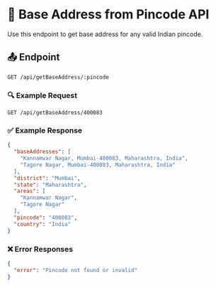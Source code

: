 # 📍 Base Address from Pincode API

Use this endpoint to get base address for any valid Indian pincode.

## 📤 Endpoint

`GET /api/getBaseAddress/:pincode`

### 🔍 Example Request

```
GET /api/getBaseAddress/400083
```

### ✅ Example Response

```json
{
  "baseAddresses": [
    "Kannamwar Nagar, Mumbai-400083, Maharashtra, India",
    "Tagore Nagar, Mumbai-400083, Maharashtra, India"
  ],
  "district": "Mumbai",
  "state": "Maharashtra",
  "areas": [
    "Kannamwar Nagar",
    "Tagore Nagar"
  ],
  "pincode": "400083",
  "country": "India"
}
```

### ❌ Error Responses

```json
{
  "error": "Pincode not found or invalid"
}
```
